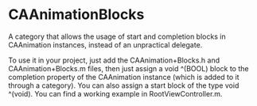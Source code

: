 # CAAnimationBlocks

A category that allows the usage of start and completion blocks in CAAnimation instances, instead of an unpractical delegate.

To use it in your project, just add the CAAnimation+Blocks.h and CAAnimation+Blocks.m files, then just assign a void ^(BOOL) block to the completion property of the CAAnimation instance (which is added to it through a category). You can also assign a start block of the type void ^(void). You can find a working example in RootViewController.m.

